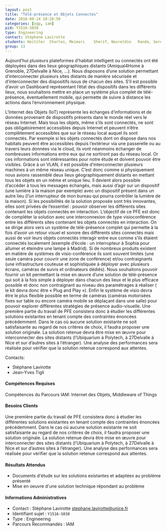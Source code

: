 ```yaml
---
layout: post
title: "Télé-présence et Objets Connectés"
date: 2016-09-14 18:28:50
categories: [oqp, iam]
pid: Y1516-S038
type: Engineering
contact: Stéphane Lavirotte
students: Heitzler	Charles, Meimari	Sherif, Nasreldin	Randa, Seree	Yann
group: 13
---
```

       
Aujourd’hui plusieurs plateformes d’habitat intelligent ou connectés ont été déployées dans des lieux géographiques distants (Amiqual4Home à Grenoble, 27Delvalle à Nice, …). Nous disposons d’une solution permettant d’interconnecter plusieurs sites distants de manière sécurisée et d’interconnecter des dispositifs issus de chacun des sites. S’il est possible d’avoir un Dashboard représentant l’état des dispositifs dans les différents lieux, nous souhaitons mettre en place un système plus complet de télé-présence, éventuellement mobile, qui permette de suivre à distance les actions dans l’environnement physique.

L’Internet des Objets (IoT) représente les échanges d’informations et de données provenant de dispositifs présents dans le monde réel vers le réseau Internet. Mais tous les objets, même s’ils sont connectés, ne sont pas obligatoirement accessibles depuis Internet et peuvent n’être complètement accessibles que sur le réseau local auquel ils sont connectés. Par exemple si  les objets connectés dont on dispose dans nos habitats peuvent être accessibles depuis l’extérieur via une passerelle ou au travers leurs données via le cloud, ils vont néanmoins échanger de nombreuses informations entre eux qui ne sortiront pas du réseau local. Or ces informations sont intéressantes pour notre étude et doivent pouvoir être visibles.
Grâce à un VLAN, il est possible d’interconnecter plusieurs machines à un même réseau unique. C’est donc comme si physiquement nous avions rassemblé deux lieux géographiquement distants en mettant tous les objets en un même et unique lieu.  Il devient alors possible d’accéder à tous les messages échangés, mais aussi d’agir sur un dispositif (une lumière à la maison par exemple) avec un dispositif présent dans un autre lieu (l’un interrupteur de mon bureau qui pourra contrôler la lumière de la maison). Si les possibilités de la solution proposée sont très innovantes, elles sont privées de l’essentiel : pouvoir observer les différents sites contenant les objets connectés en interaction. 
L’objectif de ce PFE est donc de compléter la solution avec une interconnexion de type visioconférence entre les différents sites contenant les objets connectés en interaction. On se dirige alors vers un système de télé-présence complet qui permette à la fois d’avoir un retour visuel et sonore des différents sites connectés mais aussi de voir leurs objets connectés interagir entre eux comme s’ils étaient connectés localement (exemple d’école : un interrupteur à Sophia pour allumer et éteindre une lampe à Madrid). Si de nombreux produits existent en matière de systèmes de visio-conférence ils sont souvent limités (une seule caméra pour couvrir une zone de conférence) et/ou contraignants (une infrastructure couteuse et sophistiquée à déployer avec plusieurs écrans, caméras de suivis et ordinateurs dédiés). Nous souhaitons pouvoir fournir un kit permettant la mise en œuvre d’une solution de télé-présence qui soit à la fois simple à déployer dans chacun des lieux et le plus efficace possible et donc non contraignant au niveau des paramétrages à réaliser ( le kit devra donc être « Plug and Play »).  Enfin le système de visio devra être le plus flexible possible en terme de caméras (caméras motorisées fixes sur table ou encore caméra mobile se déplaçant dans une salle) pour pouvoir explorer différentes stratégies de présence audio-visuelle. 
Une première partie du travail de PFE consistera donc à étudier les différentes solutions existantes en tenant compte des contraintes énoncées précédemment. Dans le cas où aucune solution existante ne soit satisfaisante au regard de nos critères de choix, il faudra proposer une solution originale. La solution retenue devra être mise en œuvre pour interconnecter des sites distants (l’Ubiquarium à Polytech, à 27Delvalle à Nice et sur d’autres sites à l’étranger). Une analyse des performances sera réalisée pour vérifier que la solution retenue correspond aux attentes. 

Contacts:
 - Stéphane Lavirotte
 - Jean-Yves Tigli

#### Compétences Requises
Compétences du Parcours IAM: Internet des Objets, Middleware of Things


#### Besoins Clients
Une première partie du travail de PFE consistera donc à étudier les différentes solutions existantes en tenant compte des contraintes énoncées précédemment. Dans le cas où aucune solution existante ne soit satisfaisante au regard de nos critères de choix, il faudra proposer une solution originale. La solution retenue devra être mise en œuvre pour interconnecter des sites distants (l’Ubiquarium à Polytech, à 27Delvalle à Nice et sur d’autres sites à l’étranger). Une analyse des performances sera réalisée pour vérifier que la solution retenue correspond aux attentes. 

#### Résultats Attendus
- Documents d'étude sur les solutions existantes et adaptées au problème présenté
- Mise en oeuvre d'une solution technique répondant au problème
     

#### Informations Administratives
  * Contact : Stéphane Lavirotte <stephane.lavirotte@unice.fr>
  * Identifiant sujet : `Y1516-S038`
  * Type : Engineering
  * Parcours Recommandés : IAM
     